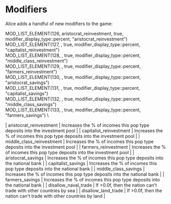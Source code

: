 # Modifiers

Alice adds a handful of new modifiers to the game:

MOD_LIST_ELEMENT(126, aristocrat_reinvestment, true, modifier_display_type::percent, "aristocrat_reinvestment") \
	MOD_LIST_ELEMENT(127, , true, modifier_display_type::percent, "capitalist_reinvestment") \
	MOD_LIST_ELEMENT(128, , true, modifier_display_type::percent, "middle_class_reinvestment") \
	MOD_LIST_ELEMENT(129, , true, modifier_display_type::percent, "farmers_reinvestment") \
	MOD_LIST_ELEMENT(130, , true, modifier_display_type::percent, "aristocrat_savings") \
	MOD_LIST_ELEMENT(131, , true, modifier_display_type::percent, "capitalist_savings") \
	MOD_LIST_ELEMENT(132, , true, modifier_display_type::percent, "middle_class_savings") \
	MOD_LIST_ELEMENT(133, , true, modifier_display_type::percent, "farmers_savings") \

| aristocrat_reinvestment | Increases the % of incomes this pop type deposits into the investment pool |
| capitalist_reinvestment | Increases the % of incomes this pop type deposits into the investment pool |
| middle_class_reinvestment | Increases the % of incomes this pop type deposits into the investment pool |
| farmers_reinvestment | Increases the % of incomes this pop type deposits into the investment pool |
| aristocrat_savings | Increases the % of incomes this pop type deposits into the national bank |
| capitalist_savings | Increases the % of incomes this pop type deposits into the national bank |
| middle_class_savings | Increases the % of incomes this pop type deposits into the national bank |
| farmers_savings | Increases the % of incomes this pop type deposits into the national bank |
| disallow_naval_trade | If >0.0f, then the nation can't trade with other countries by sea |
| disallow_land_trade | If >0.0f, then the nation can't trade with other countries by land |
